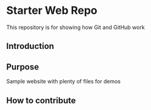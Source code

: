 # Starter Web Repo

This repository is for showing how Git and GitHub work

## Introduction

## Purpose

Sample website with plenty of files for demos


## How to contribute
